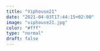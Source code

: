 ```yaml
---
title: "Viphouse21"
date: "2021-04-03T17:44:15+02:00"
image: "viphouse21.jpg"
color: "#fff"
type: "normal"
draft: false
---
```

